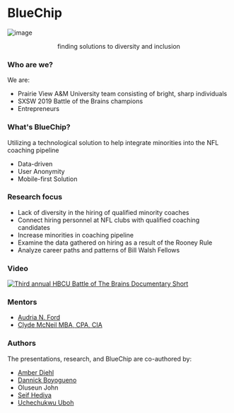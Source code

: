 # BlueChip
![image](https://user-images.githubusercontent.com/42880953/184468559-cefa4eb9-b1cb-4af8-ab7d-5c8f6cc6d021.png)
<p align="center">
    finding solutions to diversity and inclusion
</p>


### Who are we? ###
We are:
* Prairie View A&M University team consisting of bright, sharp individuals
* SXSW 2019 Battle of the Brains champions 
* Entrepreneurs

### What's BlueChip? ###
Utilizing a technological solution to help integrate minorities into the NFL coaching pipeline
* Data-driven
* User Anonymity
* Mobile-first Solution

### Research focus ###
* Lack of diversity in the hiring of qualified minority coaches
* Connect hiring personnel at NFL clubs with qualified coaching candidates
* Increase minorities in coaching pipeline
* Examine the data gathered on hiring as a result of the Rooney Rule
* Analyze career paths and patterns of Bill Walsh Fellows

### Video ###
[![Third annual HBCU Battle of The Brains Documentary Short](https://user-images.githubusercontent.com/42880953/184466913-696f0a74-0c25-4e5f-af49-1a8f872315f5.png)](https://player.vimeo.com/video/337156467?h=639bf72802 "Third annual HBCU Battle of The Brains Documentary Short")

### Mentors ###
* [Audria N. Ford](https://user-images.githubusercontent.com/42880953/184466279-9cd2a7b7-4114-417b-9fcb-780b79b4a42f.png)
* [Clyde McNeil MBA, CPA, CIA](https://www.pvamu.edu/sites/hb2504/cvs/All/clmcneil.pdf)


### Authors ### 
The presentations, research, and BlueChip are co-authored by:
* [Amber Diehl](https://www.linkedin.com/in/amber-diehl-08aa69106)
* [Dannick Boyogueno](https://www.linkedin.com/in/dannick-boyogueno-b824a2106)
* Oluseun John
* [Seif Hediya](https://www.linkedin.com/in/seifhediya)
* [Uchechukwu Uboh](https://www.linkedin.com/in/uchechukwu-uboh-31030196)
